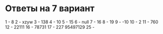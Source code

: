 # Ответы на 7 вариант

1 - 8
2 - xzyw
3 - 138
4 - 10
5 - 15
6 - null
7 - 16
8 - 19
9 - -10
10 - 2
11 - 760
12 - 22111
16 - 78731
17 - 227 95497129
25 - 